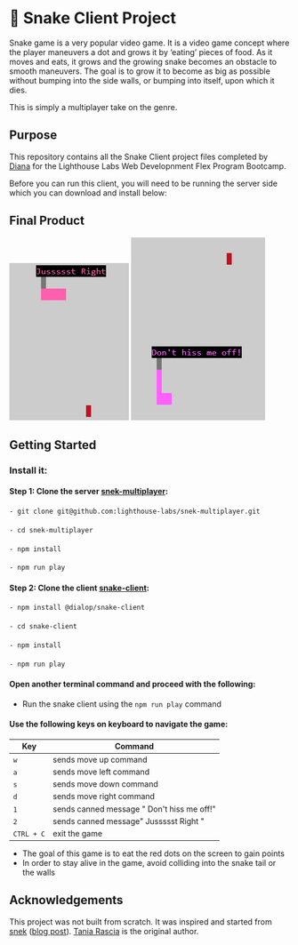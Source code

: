 # 🐍 Snake Client Project

Snake game is a very popular video game. It is a video game concept where the player maneuvers a dot and grows it by ‘eating’ pieces of food. As it moves and eats, it grows and the growing snake becomes an obstacle to smooth maneuvers. The goal is to grow it to become as big as possible without bumping into the side walls, or bumping into itself, upon which it dies.

This is simply a multiplayer take on the genre.

## Purpose

This repository contains all the Snake Client project files completed by [Diana](https://github.com/dialop/snake-client) for the Lighthouse Labs Web Developnment Flex Program Bootcamp.

Before you can run this client, you will need to be running the server side which you can download and install below:

## Final Product

![Alt text](screenshots/Snake_Screenshot_1.png) ![Alt text](screenshots/Snake_Screenshot_2.png)

## Getting Started

### Install it:

#### Step 1: Clone the server [snek-multiplayer](https://github.com/lighthouse-labs/snek-multiplayer.git):

```bash
- git clone git@github.com:lighthouse-labs/snek-multiplayer.git

- cd snek-multiplayer

- npm install

- npm run play
```

#### Step 2: Clone the client [snake-client](git@github.com:dialop/snake-client.git):

```bash
- npm install @dialop/snake-client

- cd snake-client

- npm install

- npm run play
```

#### Open another terminal command and proceed with the following:

- Run the snake client using the `npm run play` command

#### Use the following keys on keyboard to navigate the game:

| Key        | Command                                    |
| ---------- | ------------------------------------------ |
| `w`        | sends move up command                      |
| `a`        | sends move left command                    |
| `s`        | sends move down command                    |
| `d`        | sends move right command                   |
| `1`        | sends canned message " Don't hiss me off!" |
| `2`        | sends canned message" Jussssst Right "     |
| `CTRL + C` | exit the game                              |

- The goal of this game is to eat the red dots on the screen to gain points
- In order to stay alive in the game, avoid colliding into the snake tail or the walls

## Acknowledgements

This project was not built from scratch. It was inspired and started from [snek](https://github.com/taniarascia/snek) ([blog post](https://www.taniarascia.com/snake-game-in-javascript/)). [Tania Rascia](https://www.taniarascia.com) is the original author.
